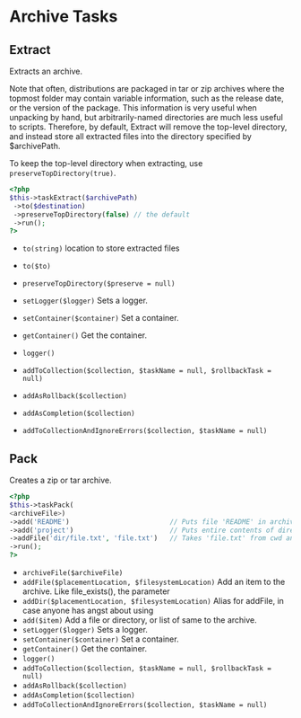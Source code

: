 # Archive Tasks
## Extract


Extracts an archive.

Note that often, distributions are packaged in tar or zip archives
where the topmost folder may contain variable information, such as
the release date, or the version of the package.  This information
is very useful when unpacking by hand, but arbitrarily-named directories
are much less useful to scripts.  Therefore, by default, Extract will
remove the top-level directory, and instead store all extracted files
into the directory specified by $archivePath.

To keep the top-level directory when extracting, use
`preserveTopDirectory(true)`.

``` php
<?php
$this->taskExtract($archivePath)
 ->to($destination)
 ->preserveTopDirectory(false) // the default
 ->run();
?>
```

* `to(string)`  location to store extracted files

* `to($to)` 
* `preserveTopDirectory($preserve = null)` 
* `setLogger($logger)`  Sets a logger.
* `setContainer($container)`  Set a container.
* `getContainer()`  Get the container.
* `logger()` 
* `addToCollection($collection, $taskName = null, $rollbackTask = null)` 
* `addAsRollback($collection)` 
* `addAsCompletion($collection)` 
* `addToCollectionAndIgnoreErrors($collection, $taskName = null)` 

## Pack


Creates a zip or tar archive.

``` php
<?php
$this->taskPack(
<archiveFile>)
->add('README')                         // Puts file 'README' in archive at the root
->add('project')                        // Puts entire contents of directory 'project' in archinve inside 'project'
->addFile('dir/file.txt', 'file.txt')   // Takes 'file.txt' from cwd and puts it in archive inside 'dir'.
->run();
?>
```

* `archiveFile($archiveFile)` 
* `addFile($placementLocation, $filesystemLocation)`  Add an item to the archive. Like file_exists(), the parameter
* `addDir($placementLocation, $filesystemLocation)`  Alias for addFile, in case anyone has angst about using
* `add($item)`  Add a file or directory, or list of same to the archive.
* `setLogger($logger)`  Sets a logger.
* `setContainer($container)`  Set a container.
* `getContainer()`  Get the container.
* `logger()` 
* `addToCollection($collection, $taskName = null, $rollbackTask = null)` 
* `addAsRollback($collection)` 
* `addAsCompletion($collection)` 
* `addToCollectionAndIgnoreErrors($collection, $taskName = null)` 

